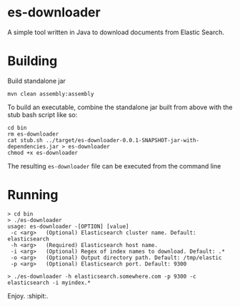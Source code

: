 # es-downloader

A simple tool written in Java to download documents from Elastic Search.

# Building

Build standalone jar

```
mvn clean assembly:assembly
```

To build an executable, combine the standalone jar built from above with the stub bash script like so:

```
cd bin
rm es-downloader
cat stub.sh ../target/es-downloader-0.0.1-SNAPSHOT-jar-with-dependencies.jar > es-downloader
chmod +x es-downloader
```
The resulting `es-downloader` file can be executed from the command line

# Running

```
> cd bin
> ./es-downloader
usage: es-downloader -[OPTION] [value]
 -c <arg>   (Optional) Elasticsearch cluster name. Default: elasticsearch
 -h <arg>   (Required) Elasticsearch host name.
 -i <arg>   (Optional) Regex of index names to download. Default: .*
 -o <arg>   (Optional) Output directory path. Default: /tmp/elastic
 -p <arg>   (Optional) Elasticsearch port. Default: 9300

> ./es-downloader -h elasticsearch.somewhere.com -p 9300 -c elasticsearch -i myindex.*
```

Enjoy. :shipit:.